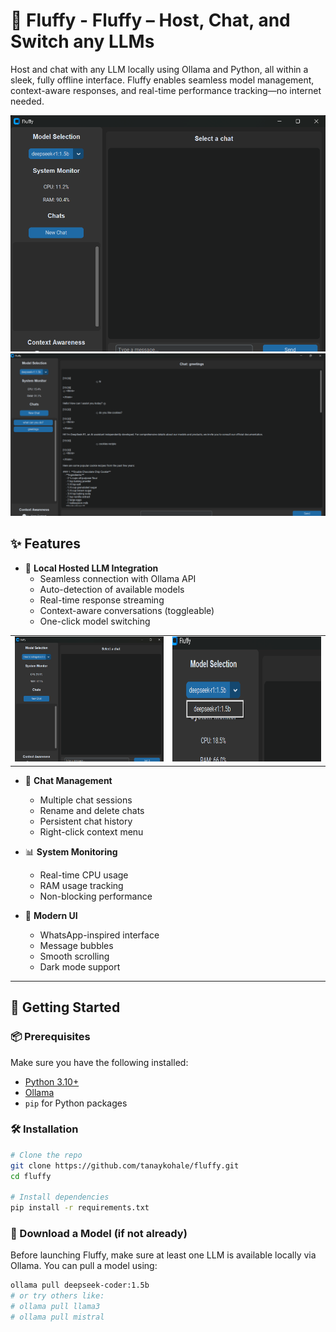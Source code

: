 # 📱 Fluffy - Fluffy – Host, Chat, and Switch any LLMs

Host and chat with any LLM locally using Ollama and Python, all within a sleek, fully offline interface. Fluffy enables seamless model management, context-aware responses, and real-time performance tracking—no internet needed.


  <tr>
    <td><img src="screenshots/main.png" alt="Fluffy main blank"></td>
    <td><img src="screenshots/main1.png" alt="Fluffy main"></td>
  </tr>



## ✨ Features

- 🤖 **Local Hosted LLM Integration**
  - Seamless connection with Ollama API
  - Auto-detection of available models
  - Real-time response streaming
  - Context-aware conversations (toggleable)
  - One-click model switching
<table>
  <tr>
    <td><img src="screenshots/Detect Available Models.png" alt="Model error" height="200" width="355"></td>
    <td><img src="screenshots/Select model.png" alt="Choose model" height="200" width="355"></td>
  </tr>
</table>
  

- 💬 **Chat Management**
  - Multiple chat sessions
  - Rename and delete chats
  - Persistent chat history
  - Right-click context menu

- 📊 **System Monitoring**
  - Real-time CPU usage
  - RAM usage tracking
  - Non-blocking performance

- 🎨 **Modern UI**
  - WhatsApp-inspired interface
  - Message bubbles
  - Smooth scrolling
  - Dark mode support


---

## 🚀 Getting Started

### 📦 Prerequisites

Make sure you have the following installed:

- [Python 3.10+](https://www.python.org/)
- [Ollama](https://ollama.com/)
- `pip` for Python packages

### 🛠️ Installation

```bash
# Clone the repo
git clone https://github.com/tanaykohale/fluffy.git
cd fluffy

# Install dependencies
pip install -r requirements.txt
```

### 🧠 Download a Model (if not already)

Before launching Fluffy, make sure at least one LLM is available locally via Ollama. You can pull a model using:

```bash
ollama pull deepseek-coder:1.5b
# or try others like:
# ollama pull llama3
# ollama pull mistral
